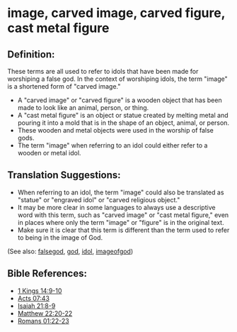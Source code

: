 # image, carved image, carved figure, cast metal figure #

## Definition: ##

These terms are all used to refer to idols that have been made for worshiping a false god. In the context of worshiping idols, the term "image" is a shortened form of "carved image."

* A "carved image" or "carved figure" is a wooden object that has been made to look like an animal, person, or thing.
* A "cast metal figure" is an object or statue created by melting metal and pouring it into a mold that is in the shape of an object, animal, or person.
* These wooden and metal objects were used in the worship of false gods.
* The term "image" when referring to an idol could either refer to a wooden or metal idol.

## Translation Suggestions: ##

* When referring to an idol, the term "image" could also be translated as "statue" or "engraved idol" or "carved religious object."
* It may be more clear in some languages to always use a descriptive word with this term, such as "carved image" or "cast metal figure," even in places where only the term "image" or "figure" is in the original text.
* Make sure it is clear that this term is different than the term used to refer to being in the image of God. 

(See also: [falsegod](../kt/falsegod.md), [god](../kt/god.md), [idol](../other/idol.md), [imageofgod](../kt/imageofgod.md))

## Bible References: ##

* [1 Kings 14:9-10](https://door43.org/en/bible/notes/1ki/14/09)
* [Acts 07:43](https://door43.org/en/bible/notes/act/07/43)
* [Isaiah 21:8-9](https://door43.org/en/bible/notes/isa/21/08)
* [Matthew 22:20-22](https://door43.org/en/bible/notes/mat/22/20)
* [Romans 01:22-23](https://door43.org/en/bible/notes/rom/01/22)

